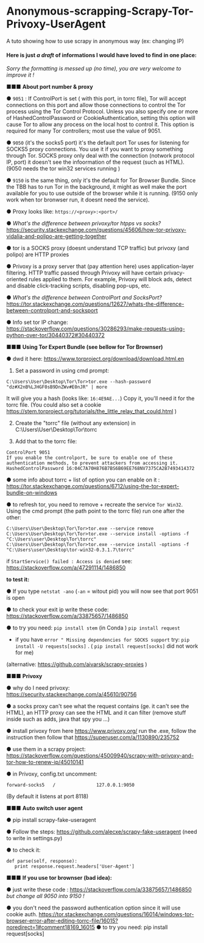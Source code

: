# Anonymous-scrapping-Scrapy-Tor-Privoxy-UserAgent
A tuto showing how to use scrapy in anonymous way (ex: changing IP)




#### Here is just _a draft_ of informations I would have loved to find in one place:
_Sorry the formatting is messed up (no time), you are very welcome to improve it !_

■■■ **About port number & proxy**

● `9051` :  If ControlPort is set ( with this port, in torrc file), Tor will accept connections on this port and allow those connections to control the Tor process using the Tor Control Protocol. 
Unless you also specify one or more of HashedControlPassword or CookieAuthentication, setting this option will cause Tor to allow any process on the local host to control it. This option is required for many Tor controllers; most use the value of 9051.
	
● `9050` (it's the socks5 port) it's the default port Tor uses for listening for SOCKS5 proxy connections. You use it if you want to proxy something through Tor.	SOCKS proxy only deal with the connection (notwork protocol IP, port) it doesn't see the infoormation of the request (such as HTML). (9050 needs the tor win32 services running )  
		
● `9150` is the same thing, only it's the default for Tor Browser Bundle. Since the TBB has to run Tor in the background, it might as well make the port available for you to use outside of the browser while it is running. (9150 only work when tor bronwser run, it doesnt need the service). 


● Proxy looks like: `https://<proxy>:<port>/`
	
	
● _What's the difference between privoxy/tor htpps vs socks?_
https://security.stackexchange.com/questions/45606/how-tor-privoxy-vidalia-and-polipo-are-getting-together
		
● tor is a SOCKS proxy (doesnt understand TCP traffic) but privoxy (and polipo) are HTTP proxies

● Privoxy is a proxy server that (pay attention here) uses application-layer filtering. HTTP traffic passed through Privoxy will have certain privacy-oriented rules applied to them. For example, Privoxy will block ads, detect and disable click-tracking scripts, disabling pop-ups, etc.
		
● _What's the difference between ControlPort and SocksPort?_
https://tor.stackexchange.com/questions/12627/whats-the-difference-between-controlport-and-socksport

● Info set tor IP change: https://stackoverflow.com/questions/30286293/make-requests-using-python-over-tor/30440372#30440372

	
■■■ **Using Tor Expert Bundle (see bellow for Tor Brownser)**

● dwd it here: https://www.torproject.org/download/download.html.en
	
	
1) Set a password in using cmd prompt:

`C:\Users\User\Desktop\Tor\Tor>tor.exe --hash-password "dz#X2nB%LJHGF0sB9DnZWv#E0nJR" | more `

It will give you a hash (looks like: `16:4E9AE...`) Copy it, you'll need it for the torrc file.
(You could also set a cookie https://stem.torproject.org/tutorials/the_little_relay_that_could.html )
		
2)  Create the "torrc" file (without any extension) in C:\Users\User\Desktop\Tor\torrc
				
3) Add that to the torrc file:
```
ControlPort 9051
If you enable the controlport, be sure to enable one of these
authentication methods, to prevent attackers from accessing it.
HashedControlPassword 16:04C7A70H876B7BS6B69EE768NV7375CA2B7493414372
```			
● some info about torrc + list of option you can enable on it : 			https://tor.stackexchange.com/questions/6712/using-the-tor-expert-bundle-on-windows
					
● to refresh tor, you need to remove + recreate the service `Tor Win32`. Using the cmd prompt (the path point to the torrc file) 
run one after the other:
```
C:\Users\User\Desktop\Tor\Tor>tor.exe --service remove
C:\Users\User\Desktop\Tor\Tor>tor.exe --service install -options -f "C:\Users\user\Desktop\Tor\torrc"
C:\Users\User\Desktop\Tor\Tor>tor.exe --service install -options -f "C:\Users\user\Desktop\tor-win32-0.3.1.7\torrc"
```

if `StartService() failed : Access is denied` see: https://stackoverflow.com/a/47291114/1486850 

			
**to test it:**
		
● If you type `netstat -ano` (`-an` = witout pid) you will now see that port 9051 is open
			
● to check your exit ip write these code:
	https://stackoverflow.com/a/33875657/1486850
			
● to try you need:
	`pip install stem` (in Conda )
	`pip install request` 
	
+ if you have `error " Missing dependencies for SOCKS support` try: 
`pip install -U requests[socks]` . ( `pip install request[socks]` did not work for me)

(alternative: https://github.com/aivarsk/scrapy-proxies )
	
■■■ **Privoxy**

● why do I need privoxy: https://security.stackexchange.com/a/45610/90756 
	
● a socks proxy can't see what the request contains (ge. it can't see the HTML), an HTTP proxy can see the HTML and it can filter (remove stuff inside such as adds, java that spy you ...)

● install privoxy from here https://www.privoxy.org/
run the .exe, follow the instruction
then follow that https://superuser.com/a/1130890/235752 

● use them in a scrapy project: https://stackoverflow.com/questions/45009940/scrapy-with-privoxy-and-tor-how-to-renew-ip/45010141 

● in Privoxy, config.txt uncomment:

`forward-socks5   /               127.0.0.1:9050`

(By default it listens at port 8118)

	
■■■ **Auto switch user agent**

● pip install scrapy-fake-useragent

● Follow the steps:  https://github.com/alecxe/scrapy-fake-useragent  (need to write in settings.py)
	
● to check it:

``` 
def parse(self, response):
   print response.request.headers['User-Agent']
```
		
		
■■■ **If you use tor brownser (bad idea):**

● just write these code : 	https://stackoverflow.com/a/33875657/1486850  *but change all 9050 into 9150 !*
			
● you don't need the password authentication option since it will use cookie auth.
https://tor.stackexchange.com/questions/16014/windows-tor-browser-error-after-editing-torrc-file/16015?noredirect=1#comment18169_16015 
	● to try you need:
			pip install request[socks] 
	
		
